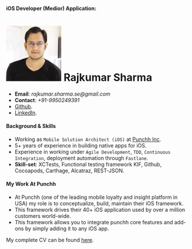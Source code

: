 #### iOS Developer (Medior) Application:

![rajkumar_sharma](10195003.jpg)
Rajkumar Sharma
==
- **Email**: _rajkumar.sharma.se@gmail.com_
- **Contact**: _+91-9950249391_
- [Github](https://github.com/ProiOSDeveloper).
- [LinkedIn](https://in.linkedin.com/in/iosgeek).

#### Background & Skills
- Working as `Mobile Solution Architect (iOS)` at [Punchh Inc](https://punchh.com).
- 5+ years of experience in building native apps for iOS.
- Experience in working under `Agile Development`, `TDD`, `Continuous Integration`, deployment automation through `Fastlane`.
- **Skill-set**: XCTests, Functional testing framework KIF, Github, Cocoapods, Carthage, Alcatraz, REST-JSON.

#### My Work At Punchh
- At Punchh (one of the leading mobile loyalty and insight platform in USA) my role is to conceptualize, build, maintain their iOS framework.
- This framework drives their 40+ iOS application used by over a million customers world-wide.
- This framework allows you to integrate punchh core features and add-ons by simply adding it to any iOS app.

My complete CV can be found [here](CV_Rajkumar_Sharma.pdf).
